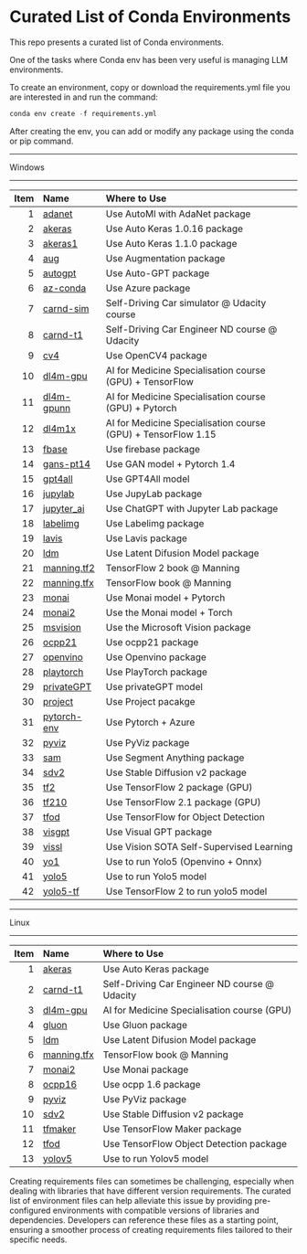 # Curated List of Conda Environments
This repo presents a curated list of Conda environments.

One of the tasks where Conda env has been very useful is managing LLM environments.

To create an environment, copy or download the requirements.yml file you are interested in and run the command:

```python
conda env create -f requirements.yml
```
After creating the env, you can add or modify any package using the conda or pip command.
<br>

------------------
Windows

-----------------------------------------------------

|   Item | Name        | Where to Use                                                     |
|----------:|:------------|:-------------------------------------------------|
|         1 | [adanet](https://github.com/zenetio/envs-curated-list/blob/main/windows_env/adanet_export.yml)      | Use AutoMl with AdaNet package                                  |
|         2 | [akeras](https://github.com/zenetio/envs-curated-list/blob/main/windows_env/akeras_export.yml)      | Use Auto Keras 1.0.16 package                                   |
|         3 | [akeras1](https://github.com/zenetio/envs-curated-list/blob/main/windows_env/akeras1_export.yml)     | Use Auto Keras 1.1.0 package                                    |
|         4 | [aug](https://github.com/zenetio/envs-curated-list/blob/main/windows_env/aug_export.yml)         | Use Augmentation package                                        |
|         5 | [autogpt](https://github.com/zenetio/envs-curated-list/blob/main/windows_env/autogpt_export.yml)     | Use Auto-GPT package                                            |
|         6 | [az-conda](https://github.com/zenetio/envs-curated-list/blob/main/windows_env/az-conda_export.yml)    | Use Azure package                                               |
|         7 | [carnd-sim](https://github.com/zenetio/envs-curated-list/blob/main/windows_env/carnd-sim_export.yml)   | Self-Driving Car simulator @ Udacity course                     |
|         8 | [carnd-t1](https://github.com/zenetio/envs-curated-list/blob/main/windows_env/carnd-t1_export.yml)    | Self-Driving Car Engineer ND course @ Udacity                   |
|         9 | [cv4](https://github.com/zenetio/envs-curated-list/blob/main/windows_env/cv4_export.yml)         | Use OpenCV4 package                                             |
|        10 | [dl4m-gpu](https://github.com/zenetio/envs-curated-list/blob/main/windows_env/dl4m-gpu_export.yml)    | AI for Medicine Specialisation course (GPU) + TensorFlow        |
|        11 | [dl4m-gpunn](https://github.com/zenetio/envs-curated-list/blob/main/windows_env/dl4m-gpunn_export.yml)  | AI for Medicine Specialisation course (GPU) + Pytorch           |
|        12 | [dl4m1x](https://github.com/zenetio/envs-curated-list/blob/main/windows_env/dl4m1x_export.yml)      | AI for Medicine Specialisation course (GPU) + TensorFlow 1.15   |
|        13 | [fbase](https://github.com/zenetio/envs-curated-list/blob/main/windows_env/fbase_export.yml)       | Use firebase package                                            |
|        14 | [gans-pt14](https://github.com/zenetio/envs-curated-list/blob/main/windows_env/gans-pt14_export.yml)   | Use GAN model + Pytorch 1.4                                     |
|        15 | [gpt4all](https://github.com/zenetio/envs-curated-list/blob/main/windows_env/gpt4all_export.yml)     | Use GPT4All model                                               |
|        16 | [jupylab](https://github.com/zenetio/envs-curated-list/blob/main/windows_env/jupylab_export.yml)     | Use JupyLab package                                             |
|        17 | [jupyter_ai](https://github.com/zenetio/envs-curated-list/blob/main/windows_env/jupyter_ai_export.yml)    | Use  ChatGPT with Jupyter Lab package                                           |
|        18 | [labelimg](https://github.com/zenetio/envs-curated-list/blob/main/windows_env/labeling_export.yml)    | Use  Labelimg package                                           |
|        19 | [lavis](https://github.com/zenetio/envs-curated-list/blob/main/windows_env/lavis_export.yml)       | Use Lavis package                                               |
|        20 | [ldm](https://github.com/zenetio/envs-curated-list/blob/main/windows_env/ldm_export.yml)         | Use Latent Difusion Model package                                     |
|        21 | [manning.tf2](https://github.com/zenetio/envs-curated-list/blob/main/windows_env/manning.tf2_export.yml) | TensorFlow 2 book @ Manning                                     |
|        22 | [manning.tfx](https://github.com/zenetio/envs-curated-list/blob/main/windows_env/manning.tfx_export.yml) | TensorFlow book @ Manning                                       |
|        23 | [monai](https://github.com/zenetio/envs-curated-list/blob/main/windows_env/monai_export.yml)       | Use Monai model + Pytorch                                       |
|        24 | [monai2](https://github.com/zenetio/envs-curated-list/blob/main/windows_env/monai2_export.yml)      | Use the Monai model + Torch                                     |
|        25 | [msvision](https://github.com/zenetio/envs-curated-list/blob/main/windows_env/msvision_export.yml)    | Use the Microsoft Vision package                                |
|        26 | [ocpp21](https://github.com/zenetio/envs-curated-list/blob/main/windows_env/ocpp21_export.yml)      | Use ocpp21 package                                              |
|        27 | [openvino](https://github.com/zenetio/envs-curated-list/blob/main/windows_env/openvino_export.yml)    | Use Openvino package                                            |
|        28 | [playtorch](https://github.com/zenetio/envs-curated-list/blob/main/windows_env/playtorch_export.yml)   | Use PlayTorch package                                           |
|        29 | [privateGPT](https://github.com/zenetio/envs-curated-list/blob/main/windows_env/privateGPT_export.yml)    | Use privateGPT model                             |
|        30 | [project](https://github.com/zenetio/envs-curated-list/blob/main/windows_env/project_export.yml)     | Use Project pacakge                                             |
|        31 | [pytorch-env](https://github.com/zenetio/envs-curated-list/blob/main/windows_env/pytorch-env_export.yml) | Use Pytorch + Azure                                             |
|        32 | [pyviz](https://github.com/zenetio/envs-curated-list/blob/main/windows_env/pyviz_export.yml)       | Use PyViz package                                               |
|        33 | [sam](https://github.com/zenetio/envs-curated-list/blob/main/windows_env/sam_export.yml)         | Use Segment Anything package                                    |
|        34 | [sdv2](https://github.com/zenetio/envs-curated-list/blob/main/windows_env/sdv2_export.yml)        | Use Stable Diffusion v2 package                                 |
|        35 | [tf2](https://github.com/zenetio/envs-curated-list/blob/main/windows_env/tf2_export.yml)         | Use TensorFlow 2 package (GPU)                                  |
|        36 | [tf210](https://github.com/zenetio/envs-curated-list/blob/main/windows_env/tf210_export.yml)       | Use TensorFlow 2.1 package (GPU)                                |
|        37 | [tfod](https://github.com/zenetio/envs-curated-list/blob/main/windows_env/tfod_export.yml)        | Use TensorFlow for Object Detection                             |
|        38 | [visgpt](https://github.com/zenetio/envs-curated-list/blob/main/windows_env/visgpt_export.yml)      | Use Visual GPT package                                          |
|        39 | [vissl](https://github.com/zenetio/envs-curated-list/blob/main/windows_env/vissl_export.yml)       | Use Vision SOTA Self-Supervised Learning                        |
|        40 | [yo1](https://github.com/zenetio/envs-curated-list/blob/main/windows_env/yo1_export.yml)         | Use to run Yolo5 (Openvino + Onnx)                              |
|        41 | [yolo5](https://github.com/zenetio/envs-curated-list/blob/main/windows_env/yolo5_export.yml)       | Use to run Yolo5 model                                          |
|        42 | [yolo5-tf](https://github.com/zenetio/envs-curated-list/blob/main/windows_env/yolo5-tf_export.yml)    | Use TensorFlow 2 to run yolo5 model                             |
---
Linux

---
|   Item | Name        | Where to Use                                    |
|----------:|:------------|:----------------------------------------------------------------|
|         1 | [akeras](https://github.com/zenetio/envs-curated-list/blob/main/linux_env/akeras_export.yml)      | Use Auto Keras package                      |
|         2 | [carnd-t1](https://github.com/zenetio/envs-curated-list/blob/main/linux_env/carnd-t1_export.yml)    | Self-Driving Car Engineer ND course @ Udacity   |                      |
|         3 | [dl4m-gpu](https://github.com/zenetio/envs-curated-list/blob/main/linux_env/dl4m-gpu_export.yml)    | AI for Medicine Specialisation course (GPU)     |
|         4 | [gluon](https://github.com/zenetio/envs-curated-list/blob/main/linux_env/gluon_export.yml)       | Use Gluon package                               |
|         5 | [ldm](https://github.com/zenetio/envs-curated-list/blob/main/linux_env/ldm_export.yml)         | Use Latent Difusion Model package                     |
|         6 | [manning.tfx](https://github.com/zenetio/envs-curated-list/blob/main/linux_env/manning.tfx_export.yml) | TensorFlow book @ Manning                       |
|         7 | [monai2](https://github.com/zenetio/envs-curated-list/blob/main/linux_env/monai2_export.yml)      | Use Monai package                               |
|         8 | [ocpp16](https://github.com/zenetio/envs-curated-list/blob/main/linux_env/ocpp16_export.yml)      | Use ocpp 1.6 package                            |
|         9 | [pyviz](https://github.com/zenetio/envs-curated-list/blob/main/linux_env/pyviz_export.yml)       | Use PyViz package                               |
|        10 | [sdv2](https://github.com/zenetio/envs-curated-list/blob/main/linux_env/sdv2_export.yml)        | Use Stable Diffusion v2 package                 |
|        11 | [tfmaker](https://github.com/zenetio/envs-curated-list/blob/main/linux_env/tfmaker_export.yml)     | Use TensorFlow Maker package                    |
|        12 | [tfod](https://github.com/zenetio/envs-curated-list/blob/main/linux_env/tfod_export.yml)        | Use TensorFlow Object Detection package         |
|        13 | [yolov5](https://github.com/zenetio/envs-curated-list/blob/main/linux_env/yolov5_export.yml)      | Use to run Yolov5 model                         |

Creating requirements files can sometimes be challenging, especially when dealing with libraries that have different version requirements. The curated list of environment files can help alleviate this issue by providing pre-configured environments with compatible versions of libraries and dependencies. Developers can reference these files as a starting point, ensuring a smoother process of creating requirements files tailored to their specific needs.
